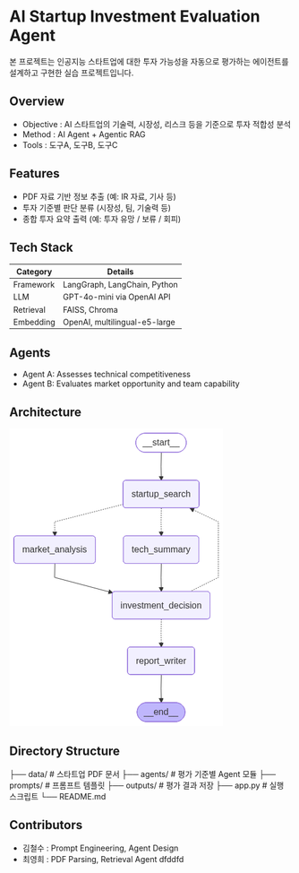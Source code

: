 # AI Startup Investment Evaluation Agent
본 프로젝트는 인공지능 스타트업에 대한 투자 가능성을 자동으로 평가하는 에이전트를 설계하고 구현한 실습 프로젝트입니다.

## Overview

- Objective : AI 스타트업의 기술력, 시장성, 리스크 등을 기준으로 투자 적합성 분석
- Method : AI Agent + Agentic RAG 
- Tools : 도구A, 도구B, 도구C

## Features

- PDF 자료 기반 정보 추출 (예: IR 자료, 기사 등)
- 투자 기준별 판단 분류 (시장성, 팀, 기술력 등)
- 종합 투자 요약 출력 (예: 투자 유망 / 보류 / 회피)

## Tech Stack 

| Category   | Details                      |
|------------|------------------------------|
| Framework  | LangGraph, LangChain, Python |
| LLM        | GPT-4o-mini via OpenAI API   |
| Retrieval  | FAISS, Chroma                |
| Embedding  | OpenAI, multilingual-e5-large|

## Agents
 
- Agent A: Assesses technical competitiveness
- Agent B: Evaluates market opportunity and team capability

## Architecture
![System architecture diagram](documents/output.png)

## Directory Structure
├── data/                  # 스타트업 PDF 문서
├── agents/                # 평가 기준별 Agent 모듈
├── prompts/               # 프롬프트 템플릿
├── outputs/               # 평가 결과 저장
├── app.py                 # 실행 스크립트
└── README.md

## Contributors 
- 김철수 : Prompt Engineering, Agent Design 
- 최영희 : PDF Parsing, Retrieval Agent dfddfd
